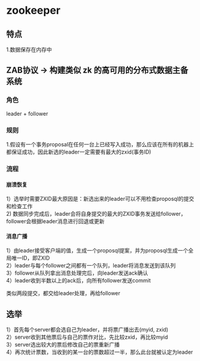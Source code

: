 # zookeeper

## 特点

1.数据保存在内存中

## ZAB协议 -> 构建类似 zk 的高可用的分布式数据主备系统

### 角色

leader + follower  

### 规则

1.假设有一个事务proposal在任何一台上已经写入成功，那么应该在所有的机器上都保证成功，因此新选的leader一定需要有最大的zxid(事务ID)

### 流程

#### 崩溃恢复

1）选举时需要ZXID最大原因是：新选出来的leader可以不用检查proposql的提交和检查工作  
2) 数据同步完成后，leader会将自身提交的最大的ZXID事务发送给follower，follower会根据leader消息进行回退或更新

#### 消息广播

1）由leader接受客户端的值，生成一个proposql提案，并为proposql生成一个全局唯一ID，即ZXID  
2）leader与每个follower之间都有一个队列，leader将消息发送到该队列  
3）follower从队列拿出消息处理完后，向leader发送ack确认  
4）leader收到半数以上的ack后，向所有follower发送commit

类似两段提交，都交给leader处理，再给follower  

## 选举

1）首先每个server都会选自己为leader，并将票广播出去(myid, zxid)  
2）server收到其他票后与自己的票作对比，先比较zxid，再比较myid  
3）server选出较大的票后修改自己的票重新广播  
4）再次统计票数，当收到的某一台的票数超过一半，那么此台就被认定为leader  